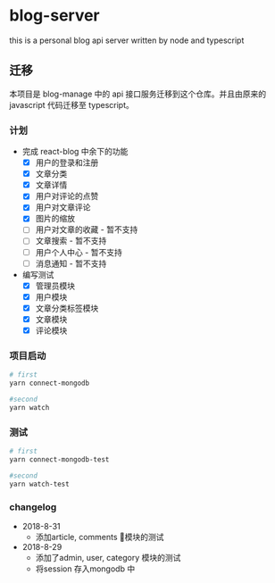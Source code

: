 # blog-server
this is a personal blog api server written by node and typescript

## 迁移
本项目是 blog-manage 中的 api 接口服务迁移到这个仓库。并且由原来的 javascript 代码迁移至 typescript。

### 计划
* 完成 react-blog 中余下的功能
  - [x] 用户的登录和注册
  - [x] 文章分类
  - [x] 文章详情
  - [x] 用户对评论的点赞
  - [x] 用户对文章评论
  - [x] 图片的缩放
  - [ ] 用户对文章的收藏 - 暂不支持
  - [ ] 文章搜索 - 暂不支持
  - [ ] 用户个人中心 - 暂不支持
  - [ ] 消息通知 - 暂不支持

* 编写测试
  - [x] 管理员模块
  - [x] 用户模块
  - [x] 文章分类标签模块
  - [x] 文章模块
  - [x] 评论模块

### 项目启动
```bash
# first
yarn connect-mongodb

#second
yarn watch
```

### 测试
```bash
# first
yarn connect-mongodb-test

#second
yarn watch-test
```

### changelog
* 2018-8-31
    * 添加article, comments 模块的测试
* 2018-8-29
    * 添加了admin, user, category 模块的测试
    * 将session 存入mongodb 中

